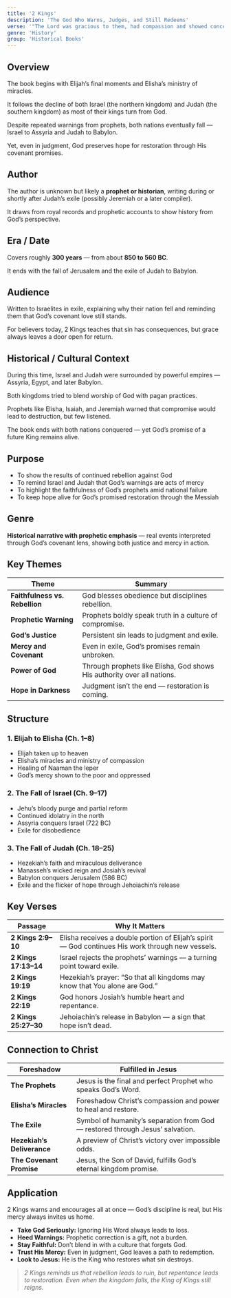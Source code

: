 ```yaml
---
title: '2 Kings'
description: 'The God Who Warns, Judges, and Still Redeems'
verse: '"The Lord was gracious to them, had compassion and showed concern for them because of His covenant..." — 2 Kings 13:23'
genre: 'History'
group: 'Historical Books'
---
```


## Overview

The book begins with Elijah’s final moments and Elisha’s ministry of miracles.

It follows the decline of both Israel (the northern kingdom) and Judah (the southern kingdom) as most of their kings turn from God.

Despite repeated warnings from prophets, both nations eventually fall — Israel to Assyria and Judah to Babylon.

Yet, even in judgment, God preserves hope for restoration through His covenant promises.

## Author

The author is unknown but likely a **prophet or historian**, writing during or shortly after Judah’s exile (possibly Jeremiah or a later compiler).

It draws from royal records and prophetic accounts to show history from God’s perspective.

## Era / Date

Covers roughly **300 years** — from about **850 to 560 BC**.

It ends with the fall of Jerusalem and the exile of Judah to Babylon.

## Audience

Written to Israelites in exile, explaining why their nation fell and reminding them that God’s covenant love still stands.

For believers today, 2 Kings teaches that sin has consequences, but grace always leaves a door open for return.

## Historical / Cultural Context

During this time, Israel and Judah were surrounded by powerful empires — Assyria, Egypt, and later Babylon.

Both kingdoms tried to blend worship of God with pagan practices.

Prophets like Elisha, Isaiah, and Jeremiah warned that compromise would lead to destruction, but few listened.

The book ends with both nations conquered — yet God’s promise of a future King remains alive.

## Purpose
- To show the results of continued rebellion against God
- To remind Israel and Judah that God’s warnings are acts of mercy
- To highlight the faithfulness of God’s prophets amid national failure
- To keep hope alive for God’s promised restoration through the Messiah


## Genre

**Historical narrative with prophetic emphasis** — real events interpreted through God’s covenant lens, showing both justice and mercy in action.

## Key Themes


| Theme | Summary |
|-------|----------|
| **Faithfulness vs. Rebellion** | God blesses obedience but disciplines rebellion. |
| **Prophetic Warning** | Prophets boldly speak truth in a culture of compromise. |
| **God’s Justice** | Persistent sin leads to judgment and exile. |
| **Mercy and Covenant** | Even in exile, God’s promises remain unbroken. |
| **Power of God** | Through prophets like Elisha, God shows His authority over all nations. |
| **Hope in Darkness** | Judgment isn’t the end — restoration is coming. |

## Structure


### 1. Elijah to Elisha (Ch. 1–8)
- Elijah taken up to heaven
- Elisha’s miracles and ministry of compassion
- Healing of Naaman the leper
- God’s mercy shown to the poor and oppressed


### 2. The Fall of Israel (Ch. 9–17)
- Jehu’s bloody purge and partial reform
- Continued idolatry in the north
- Assyria conquers Israel (722 BC)
- Exile for disobedience


### 3. The Fall of Judah (Ch. 18–25)
- Hezekiah’s faith and miraculous deliverance
- Manasseh’s wicked reign and Josiah’s revival
- Babylon conquers Jerusalem (586 BC)
- Exile and the flicker of hope through Jehoiachin’s release


## Key Verses


| Passage | Why It Matters |
|----------|----------------|
| **2 Kings 2:9–10** | Elisha receives a double portion of Elijah’s spirit — God continues His work through new vessels. |
| **2 Kings 17:13–14** | Israel rejects the prophets’ warnings — a turning point toward exile. |
| **2 Kings 19:19** | Hezekiah’s prayer: “So that all kingdoms may know that You alone are God.” |
| **2 Kings 22:19** | God honors Josiah’s humble heart and repentance. |
| **2 Kings 25:27–30** | Jehoiachin’s release in Babylon — a sign that hope isn’t dead. |

## Connection to Christ


| Foreshadow | Fulfilled in Jesus |
|-------------|-------------------|
| **The Prophets** | Jesus is the final and perfect Prophet who speaks God’s Word. |
| **Elisha’s Miracles** | Foreshadow Christ’s compassion and power to heal and restore. |
| **The Exile** | Symbol of humanity’s separation from God — restored through Jesus’ salvation. |
| **Hezekiah’s Deliverance** | A preview of Christ’s victory over impossible odds. |
| **The Covenant Promise** | Jesus, the Son of David, fulfills God’s eternal kingdom promise. |

## Application

2 Kings warns and encourages all at once — God’s discipline is real, but His mercy always invites us home.
- **Take God Seriously:** Ignoring His Word always leads to loss.
- **Heed Warnings:** Prophetic correction is a gift, not a burden.
- **Stay Faithful:** Don’t blend in with a culture that forgets God.
- **Trust His Mercy:** Even in judgment, God leaves a path to redemption.
- **Look to Jesus:** He is the King who restores what sin destroys.


> *2 Kings reminds us that rebellion leads to ruin, but repentance leads to restoration. Even when the kingdom falls, the King of Kings still reigns.*
